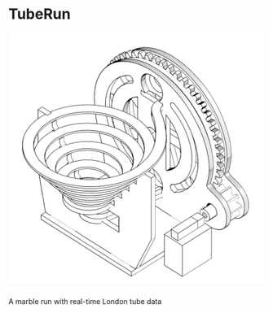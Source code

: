 # TubeRun


![alt text](https://github.com/entopia/TubeRun/blob/master/MM1Single_black.png)


A marble run with real-time London tube data
